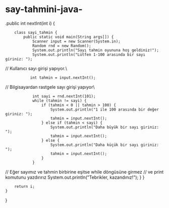 # say-tahmini-java-

.public int nextInt(int i) {

        class sayi_tahmin {
            public static void main(String args[]) {
                Scanner input = new Scanner(System.in);
                Random rnd = new Random();
                System.out.println("Sayı tahmin oyununa hoş geldiniz!");
                System.out.println("Lütfen 1-100 arasında bir sayı giriniz: ");
                
// Kullanıcı sayı girişi yapıyor.\\
               
               int tahmin = input.nextInt();
               
// Bilgisayardan rastgele sayı girişi yapıyor\\

                int sayi = rnd.nextInt(101);
                while (tahmin != sayi) {
                    if (tahmin < 0 || tahmin > 100) {
                        System.out.println("1 ile 100 arasında bir değer giriniz: ");
                        tahmin = input.nextInt();
                    } else if (tahmin < sayi) {
                        System.out.println("Daha büyük bir sayı giriniz: ");
                        tahmin = input.nextInt();
                    } else {
                        System.out.println("Daha küçük bir sayı giriniz: ");
                        tahmin = input.nextInt();
                    }
                }
// Eğer sayımız ve tahmin birbirine eşitse while döngüsüne girmez
// ve print komutunu yazdırırız
                System.out.println("Tebrikler, kazandınız!");
            }
        }


        return i;
    }
}
